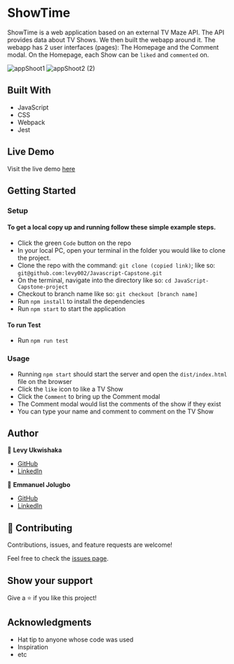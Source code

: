 # ShowTime

ShowTime is a web application based on an external TV Maze API. The API provides data about TV Shows. We then built the webapp around it. The webapp has 2 user interfaces (pages): The Homepage and the Comment modal. On the Homepage, each Show can be `liked` and `commented` on.


![appShoot1](https://user-images.githubusercontent.com/87197412/157998863-fb40a40f-5963-4aff-9be6-7d8dc6859ed6.png)
![appShoot2 (2)](https://user-images.githubusercontent.com/87197412/157998883-fc6d5001-6bd7-4c6b-a027-3492fd342710.png)

## Built With 
- JavaScript
- CSS
- Webpack
- Jest

## Live Demo
Visit the live demo [here](https://show-time-202.netlify.app/)

## Getting Started

### Setup

#### To get a local copy up and running follow these simple example steps.

- Click the green `Code` button on the repo
- In your local PC, open your terminal in the folder you would like to clone the project.
- Clone the repo with the command: `git clone (copied link)`; like so: `git@github.com:levy002/Javascript-Capstone.git`
- On the terminal, navigate into the directory like so: `cd JavaScript-Capstone-project`
- Checkout to branch name like so: `git checkout [branch name]`
- Run `npm install` to install the dependencies
- Run `npm start` to start the application

#### To run Test

- Run `npm run test`

### Usage

- Running `npm start` should start the server and open the `dist/index.html` file on the browser
- Click the `like` icon to like a TV Show
- Click the `Comment` to bring up the Comment modal
- The Comment modal would list the comments of the show if they exist
- You can type your name and comment to comment on the TV Show

## Author

👤 **Levy Ukwishaka**

- [GitHub](https://github.com/levy002)
- [LinkedIn](https://www.linkedin.com/in/levy-ukwishaka-405391223/)

👤 **Emmanuel Jolugbo**

- [GitHub](https://github.com/thermiee)
- [LinkedIn](https://www.linkedin.com/in/jolugbo-temiloluwa-b96a54167/)

## 🤝 Contributing

Contributions, issues, and feature requests are welcome!

Feel free to check the [issues page](../../issues/).

## Show your support

Give a ⭐️ if you like this project!

## Acknowledgments

- Hat tip to anyone whose code was used
- Inspiration
- etc
